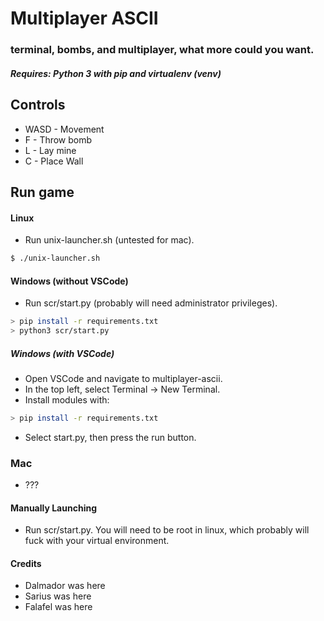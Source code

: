 # Multiplayer ASCII
### terminal, bombs, and multiplayer, what more could you want.

##### Requires: Python 3 with pip and virtualenv (venv)

## Controls
- WASD - Movement
- F - Throw bomb
- L - Lay mine
- C - Place Wall

## Run game 

#### Linux

- Run unix-launcher.sh (untested for mac).
```bash
$ ./unix-launcher.sh
```

#### Windows (without VSCode)

- Run scr/start.py (probably will need administrator privileges).
```bash
> pip install -r requirements.txt
> python3 scr/start.py
```
##### Windows (with VSCode)

- Open VSCode and navigate to multiplayer-ascii.
- In the top left, select Terminal -> New Terminal.
- Install modules with:
```bash
> pip install -r requirements.txt
```
- Select start.py, then press the run button.

### Mac

- ???

#### Manually Launching
- Run scr/start.py. You will need to be root in linux, which probably will fuck with your virtual environment. 


#### Credits
- Dalmador was here
- Sarius was here
- Falafel was here
